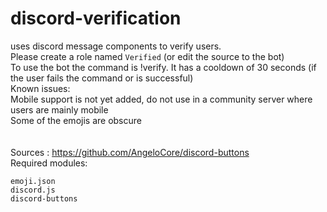 # discord-verification
uses discord message components to verify users.\
Please create a role named `Verified` (or edit the source to the bot)\
To use the bot the command is !verify. It has a cooldown of 30 seconds (if the user fails the command or is successful)\
Known issues:\
Mobile support is not yet added, do not use in a community server where users are mainly mobile\
Some of the emojis are obscure\
\
\
Sources : https://github.com/AngeloCore/discord-buttons \
Required modules:
```
emoji.json
discord.js
discord-buttons
```
